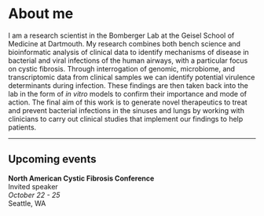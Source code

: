 <h1>About me</h1>
I am a research scientist in the Bomberger Lab at the Geisel School of Medicine at Dartmouth. My research combines both bench science and bioinformatic analysis of clinical data to identify mechanisms of disease in bacterial and viral infections of the human airways, with a particular focus on cystic fibrosis. Through interrogation of genomic, microbiome, and transcriptomic data from clinical samples we can identify potential virulence determinants during infection. These findings are then taken back into the lab in the form of <i>in vitro</i> models to confirm their importance and mode of action. The final aim of this work is to generate novel therapeutics to treat and prevent bacterial infections in the sinuses and lungs by working with clinicians to carry out clinical studies that implement our findings to help patients.

* * *

<h2>Upcoming events</h2>

**North American Cystic Fibrosis Conference**<br>
Invited speaker<br>
*October 22 - 25*<br>
Seattle, WA
